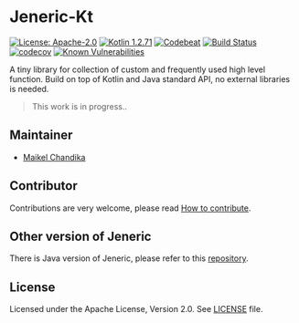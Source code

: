# Jeneric-Kt

[![License: Apache-2.0](https://img.shields.io/badge/license-Apache--2.0-green.svg)](/LICENSE)
[![Kotlin 1.2.71](https://img.shields.io/badge/Kotlin-1.2.71-blue.svg)](http://kotlinlang.org)
[![Codebeat](https://codebeat.co/badges/bede1ef7-1b72-4426-9bae-dcbee7dc9318)](https://codebeat.co/projects/github-com-mkdika-jeneric-kt-master)
[![Build Status](https://travis-ci.com/mkdika/jeneric-kt.svg?branch=master)](https://travis-ci.com/mkdika/jeneric-kt)
[![codecov](https://codecov.io/gh/mkdika/jeneric-kt/branch/master/graph/badge.svg)](https://codecov.io/gh/mkdika/jeneric-kt)
[![Known Vulnerabilities](https://snyk.io/test/github/mkdika/jeneric-kt/badge.svg?targetFile=build.gradle)](https://snyk.io/test/github/mkdika/jeneric-kt?targetFile=build.gradle)


A tiny library for collection of custom and frequently used high level function.
Build on top of Kotlin and Java standard API, no external libraries is needed.

> This work is in progress..


## Maintainer
- [Maikel Chandika](https://github.com/mkdika)


## Contributor
Contributions are very welcome, please read [How to contribute](/CONTRIBUTING.md).


## Other version of Jeneric
There is Java version of Jeneric, please refer to this [repository](https://github.com/mkdika/jeneric).


## License
Licensed under the Apache License, Version 2.0. See [LICENSE](/LICENSE) file.